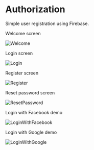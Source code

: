 # Authorization

Simple user registration using Firebase.

Welcome screen

![Welcome](https://user-images.githubusercontent.com/102160659/161776080-076d01da-4d23-492a-8daf-a7d52728274e.png)

Login screen

![Login](https://user-images.githubusercontent.com/102160659/161776103-22196f49-74cc-4ac5-b9a3-ff27b72a3999.png)


Register screen

![Register](https://user-images.githubusercontent.com/102160659/161776158-31d67d17-2d97-4374-8abc-c9763721bc63.png)

Reset password screen

![ResetPassword](https://user-images.githubusercontent.com/102160659/161776198-07374579-0248-48cb-ae56-3d67d60a0140.png)

Login with Facebook demo

![LoginWithFacebook](https://user-images.githubusercontent.com/102160659/161775457-ed6b8636-31e9-43d2-99a3-2fc6f22a9b7d.gif)

Login with Google demo

![LoginWithGoogle](https://user-images.githubusercontent.com/102160659/161775517-6cb2f9ea-59e8-4246-9ac4-afe4e90631bc.gif)
